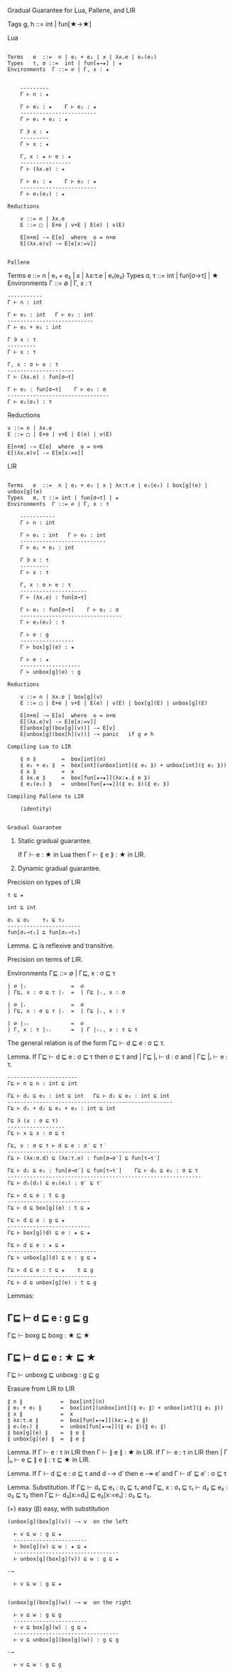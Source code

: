 Gradual Guarantee for Lua, Pallene, and LIR

Tags	g, h ::=  int | fun[★→★]


Lua
~~~

Terms   e  ::=  n | e₁ + e₂ | x | λx.e | e₁(e₂)
Types	τ, σ ::=  int | fun[★→★] | ★
Environments  Γ ::= ∅ | Γ, x : ★


    ---------
    Γ ⊢ n : ★

    Γ ⊢ e₁ : ★    Γ ⊢ e₂ : ★
    ------------------------
    Γ ⊢ e₁ + e₂ : ★

    Γ ∋ x : ★
    ---------
    Γ ⊢ x : ★

    Γ, x : ★ ⊢ e : ★
    ----------------
    Γ ⊢ (λx.e) : ★

    Γ ⊢ e₁ : ★    Γ ⊢ e₂ : ★
    ------------------------
    Γ ⊢ e₁(e₂) : ★

Reductions

    v ::= n | λx.e 
    E ::= □ | E+e | v+E | E(e) | v(E)

    E[n+m] -→ E[o]  where  o = n+m
    E[(λx.e)v] -→ E[e[x:=v]]


Pallene
~~~~~~~

Terms   e  ::=  n | e₁ + e₂ | x | λx:τ.e | e₁(e₂)
Types   σ, τ ::= int | fun[σ→τ] | ★
Environments  Γ ::= ∅ | Γ, x : τ

    -----------
    Γ ⊢ n : int

    Γ ⊢ e₁ : int   Γ ⊢ e₂ : int
    ---------------------------
    Γ ⊢ e₁ + e₂ : int

    Γ ∋ x : τ
    ---------
    Γ ⊢ x : τ

    Γ, x : σ ⊢ e : τ
    ---------------------
    Γ ⊢ (λx.e) : fun[σ→τ]

    Γ ⊢ e₁ : fun[σ→τ]    Γ ⊢ e₂ : σ
    --------------------------------
    Γ ⊢ e₁(e₂) : τ

Reductions

    v ::= n | λx.e 
    E ::= □ | E+e | v+E | E(e) | v(E)

    E[n+m] -→ E[o]  where  o = n+m
    E[(λx.e)v] -→ E[e[x:=v]]

LIR
~~~

Terms   e  ::=  n | e₁ + e₂ | x | λx:τ.e | e₁(e₂) | box[g](e) | unbox[g](e)
Types   σ, τ ::= int | fun[σ→τ] | ★
Environments  Γ ::= ∅ | Γ, x : τ

    -----------
    Γ ⊢ n : int

    Γ ⊢ e₁ : int   Γ ⊢ e₂ : int
    ---------------------------
    Γ ⊢ e₁ + e₂ : int

    Γ ∋ x : τ
    ---------
    Γ ⊢ x : τ

    Γ, x : σ ⊢ e : τ
    ---------------------
    Γ ⊢ (λx.e) : fun[σ→τ]

    Γ ⊢ e₁ : fun[σ→τ]    Γ ⊢ e₂ : σ
    --------------------------------
    Γ ⊢ e₁(e₂) : τ

    Γ ⊢ e : g
    -----------------
    Γ ⊢ box[g](e) : ★

    Γ ⊢ e : ★
    -------------------
    Γ ⊢ unbox[g](e) : g

Reductions

    v ::= n | λx.e | box[g](v)
    E ::= □ | E+e | v+E | E(e) | v(E) | box[g](E) | unbox[g](E)

    E[n+m] -→ E[o]  where  o = n+m
    E[(λx.e)v] -→ E[e[x:=v]]
    E[unbox[g](box[g](v))] -→ E[v]
    E[unbox[g](box[h](v))] -→ panic   if g ≠ h

Compiling Lua to LIR

    ⟪ n ⟫        =  box[int](n)
    ⟪ e₁ + e₂ ⟫  =  box[int](unbox[int](⟪ e₁ ⟫) + unbox[int](⟪ e₂ ⟫))
    ⟪ x ⟫        =  x
    ⟪ λx.e ⟫     =  box[fun[★→★]](λx:★.⟪ e ⟫)
    ⟪ e₁(e₂) ⟫   =  unbox[fun[★→★]](⟪ e₁ ⟫)(⟪ e₂ ⟫)

Compiling Pallene to LIR

    (identity)


Gradual Guarantee
~~~~~~~~~~~~~~~~~

1. Static gradual guarantee.

    If Γ ⊢ e : ★ in Lua then Γ ⊢ ⟪ e ⟫ : ★ in LIR.

2. Dynamic gradual guarantee.

Precision on types of LIR

    τ ⊑ ★

    int ⊑ int

    σ₁ ⊑ σ₂    τ₁ ⊑ τ₂
    -----------------------
    fun[σ₁→τ₁] ⊑ fun[σ₂→τ₂]

Lemma. ⊑ is reflexive and transitive.

Precision on terms of LIR.

Environments   Γ⊑  ::=  ∅  |  Γ⊑, x : σ ⊑ τ

    | ∅ |ₗ              =  ∅
    | Γ⊑, x : σ ⊑ τ |ₗ  =  | Γ⊑ |ₗ, x : σ

    | ∅ |ᵣ              =  ∅
    | Γ⊑, x : σ ⊑ τ |ᵣ  =  | Γ⊑ |ᵣ, x : τ

    | ∅ ∣ₗᵣ             =  ∅
    | Γ, x : τ |ₗᵣ      =  | Γ |ₗᵣ, x : τ ⊑ τ 


The general relation is of the form Γ⊑ ⊢ d ⊑ e : σ ⊑ τ.

Lemma.  If Γ⊑ ⊢ d ⊑ e : σ ⊑ τ then σ ⊑ τ and | Γ⊑ |ₗ ⊢ d : σ and | Γ⊑ |ᵣ ⊢ e : τ.

    ----------------------
    Γ⊑ ⊢ n ⊑ n : int ⊑ int

    Γ⊑ ⊢ d₁ ⊑ e₁ : int ⊑ int   Γ⊑ ⊢ d₂ ⊑ e₂ : int ⊑ int
    ----------------------------------------------------
    Γ⊑ ⊢ d₁ + d₂ ⊑ e₁ + e₂ : int ⊑ int

    Γ⊑ ∋ (x : σ ⊑ τ)
    ------------------
    Γ⊑ ⊢ x ⊑ x : σ ⊑ τ

    Γ⊑, x : σ ⊑ τ ⊢ d ⊑ e : σ′ ⊑ τ′
    ------------------------------------------------
    Γ⊑ ⊢ (λx:σ.d) ⊑ (λx:τ.e) : fun[σ→σ′] ⊑ fun[τ→τ′]

    Γ⊑ ⊢ d₁ ⊑ e₁ : fun[σ→σ′] ⊑ fun[τ→τ′]    Γ⊑ ⊢ d₂ ⊑ e₂ : σ ⊑ τ
    -------------------------------------------------------------
    Γ⊑ ⊢ d₁(d₂) ⊑ e₁(e₂) : σ′ ⊑ τ′

    Γ⊑ ⊢ d ⊑ e : t ⊑ g
    --------------------------
    Γ⊑ ⊢ d ⊑ box[g](e) : t ⊑ ★

    Γ⊑ ⊢ d ⊑ e : g ⊑ ★
    --------------------------
    Γ⊑ ⊢ box[g](d) ⊑ e : ★ ⊑ ★

    Γ⊑ ⊢ d ⊑ e : ★ ⊑ ★
    ----------------------------
    Γ⊑ ⊢ unbox[g](d) ⊑ e : g ⊑ ★

    Γ⊑ ⊢ d ⊑ e : t ⊑ ★    t ⊑ g
    ----------------------------
    Γ⊑ ⊢ d ⊑ unbox[g](e) : t ⊑ g


Lemmas:

   Γ⊑ ⊢ d ⊑ e : g ⊑ g
   ----------------------------------
   Γ⊑ ⊢ box[g](d) ⊑ box[g](e) : ★ ⊑ ★

   Γ⊑ ⊢ d ⊑ e : ★ ⊑ ★
   --------------------------------------
   Γ⊑ ⊢ unbox[g](d) ⊑ unbox[g](e) : g ⊑ g




Erasure from LIR to LIR

    ∥ n ∥            =  box[int](n)
    ∥ e₁ + e₂ ∥      =  box[int](unbox[int](∥ e₁ ∥) + unbox[int](∥ e₂ ∥))
    ∥ x ∥            =  x
    ∥ λx:τ.e ∥       =  box[fun[★→★]](λx:★.∥ e ∥)
    ∥ e₁(e₂) ∥       =  unbox[fun[★→★]](∥ e₁ ∥)(∥ e₂ ∥)
    ∥ box[g](e) ∥    =  ∥ e ∥
    ∥ unbox[g](e) ∥  =  ∥ e ∥


Lemma.  If Γ ⊢ e : τ in LIR then Γ ⊢ ∥ e ∥ : ★ in LIR.
        If Γ ⊢ e : τ in LIR then | Γ |ₗᵣ ⊢ e ⊑ ∥ e ∥ : τ ⊑ ★ in LIR.

Lemma.  If Γ ⊢ d ⊑ e : σ ⊑ τ and d -→ d′ then e -↠ e′ and Γ ⊢ d′ ⊑ e′ : σ ⊑ τ

Lemma. Substitution.  If Γ⊑ ⊢ d₁ ⊑ e₁ : σ₁ ⊑ τ₁ and Γ⊑, x : σ₁ ⊑ τ₁ ⊢ d₂ ⊑ e₂ : σ₂ ⊑ τ₂
                      then Γ⊑ ⊢ d₂[x:=d₁] ⊑ e₂[x:=e₁] : σ₂ ⊑ τ₂.

  (+)  easy
  (β)  easy, with substitution


    (unbox[g](box[g](v)) -→ v  on the left

      ⊢ v ⊑ w : g ⊑ ★
      -----------------------
      ⊢ box[g](v) ⊑ w : ★ ⊑ ★
      ---------------------------------
      ⊢ unbox[g](box[g](v)) ⊑ w : g ⊑ ★
   
    -→

      ⊢ v ⊑ w : g ⊑ ★


    (unbox[g](box[g](w)) -→ w  on the right

      ⊢ v ⊑ w : g ⊑ g
      -----------------------
      ⊢ v ⊑ box[g](w) : g ⊑ ★
      ---------------------------------
      ⊢ v ⊑ unbox[g](box[g](w)) : g ⊑ g

    -→

      ⊢ v ⊑ w : g ⊑ g

